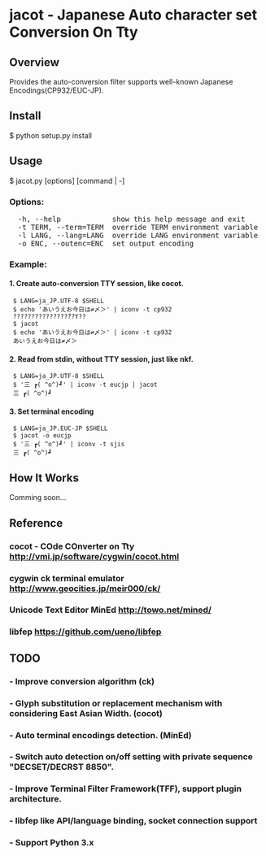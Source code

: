 
jacot - Japanese Auto character set Conversion On Tty
=====================================================

Overview
--------
 Provides the auto-conversion filter supports well-known Japanese Encodings(CP932/EUC-JP).

Install
-------
 $ python setup.py install

Usage
-----
 $ jacot.py [options] [command | -]

### Options:
<pre>
  -h, --help            show this help message and exit
  -t TERM, --term=TERM  override TERM environment variable
  -l LANG, --lang=LANG  override LANG environment variable
  -o ENC, --outenc=ENC  set output encoding
</pre>

### Example:

#### 1. Create auto-conversion TTY session, like cocot.

```
 $ LANG=ja_JP.UTF-8 $SHELL
 $ echo 'あいうえお今日は≠〆＞' | iconv -t cp932
 ???????????????́??Y??
 $ jacot
 $ echo 'あいうえお今日は≠〆＞' | iconv -t cp932
 あいうえお今日は≠〆＞
```

#### 2. Read from stdin, without TTY session, just like nkf.

```
 $ LANG=ja_JP.UTF-8 $SHELL
 $ '三 ┏( ^o^)┛' | iconv -t eucjp | jacot
 三 ┏( ^o^)┛
```

#### 3. Set terminal encoding

```
 $ LANG=ja_JP.EUC-JP $SHELL
 $ jacot -o eucjp
 $ '三 ┏( ^o^)┛' | iconv -t sjis
 三 ┏( ^o^)┛
```

How It Works
------------
Comming soon...

Reference
---------
### cocot - COde COnverter on Tty http://vmi.jp/software/cygwin/cocot.html
### cygwin ck terminal emulator http://www.geocities.jp/meir000/ck/ 
### Unicode Text Editor MinEd http://towo.net/mined/
### libfep https://github.com/ueno/libfep

TODO
-----
### - Improve conversion algorithm (ck)
### - Glyph substitution or replacement mechanism with considering East Asian Width. (cocot)
### - Auto terminal encodings detection. (MinEd)
### - Switch auto detection on/off setting with private sequence "DECSET/DECRST 8850".
### - Improve Terminal Filter Framework(TFF), support plugin architecture.
### - libfep like API/language binding, socket connection support
### - Support Python 3.x


